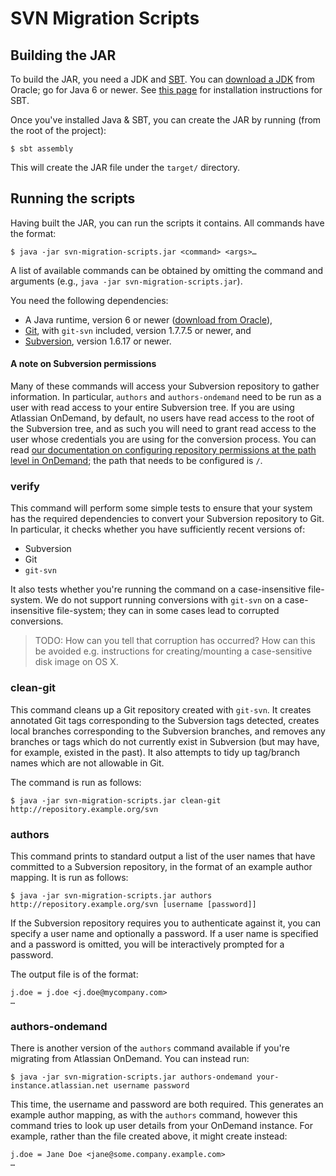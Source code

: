 # SVN Migration Scripts

## Building the JAR

To build the JAR, you need a JDK and [SBT][]. You can [download a JDK][] from Oracle; go for Java 6 or newer. See [this page][install SBT] for installation instructions for SBT.

Once you've installed Java & SBT, you can create the JAR by running (from the root of the project):

    $ sbt assembly

This will create the JAR file under the `target/` directory.

## Running the scripts

Having built the JAR, you can run the scripts it contains. All commands have the format:

    $ java -jar svn-migration-scripts.jar <command> <args>…

A list of available commands can be obtained by omitting the command and arguments (e.g., `java -jar svn-migration-scripts.jar`).

You need the following dependencies:

* A Java runtime, version 6 or newer ([download from Oracle][download a JDK]),
* [Git][], with `git-svn` included, version 1.7.7.5 or newer, and
* [Subversion][], version 1.6.17 or newer.

#### A note on Subversion permissions

Many of these commands will access your Subversion repository to gather information. In particular, `authors` and `authors-ondemand` need to be run as a user with read access to your entire Subversion tree. If you are using Atlassian OnDemand, by default, no users have read access to the root of the Subversion tree, and as such you will need to grant read access to the user whose credentials you are using for the conversion process. You can read [our documentation on configuring repository permissions at the path level in OnDemand][SVN permissions]; the path that needs to be configured is `/`.

### verify

This command will perform some simple tests to ensure that your system has the required dependencies to convert your Subversion repository to Git. In particular, it checks whether you have sufficiently recent versions of:

* Subversion
* Git
* `git-svn`

It also tests whether you're running the command on a case-insensitive file-system. We do not support running conversions with `git-svn` on a case-insensitive file-system; they can in some cases lead to corrupted conversions.

> TODO: How can you tell that corruption has occurred? How can this be avoided e.g. instructions for creating/mounting a case-sensitive disk image on OS X.

### clean-git

This command cleans up a Git repository created with `git-svn`. It creates annotated Git tags corresponding to the Subversion tags detected, creates local branches corresponding to the Subversion branches, and removes any branches or tags which do not currently exist in Subversion (but may have, for example, existed in the past). It also attempts to tidy up tag/branch names which are not allowable in Git.

The command is run as follows:

    $ java -jar svn-migration-scripts.jar clean-git http://repository.example.org/svn

### authors

This command prints to standard output a list of the user names that have committed to a Subversion repository, in the format of an example author mapping. It is run as follows:

    $ java -jar svn-migration-scripts.jar authors http://repository.example.org/svn [username [password]]

If the Subversion repository requires you to authenticate against it, you can specify a user name and optionally a password. If a user name is specified and a password is omitted, you will be interactively prompted for a password.

The output file is of the format:

    j.doe = j.doe <j.doe@mycompany.com>
    …

### authors-ondemand

There is another version of the `authors` command available if you're migrating from Atlassian OnDemand. You can instead run:

    $ java -jar svn-migration-scripts.jar authors-ondemand your-instance.atlassian.net username password

This time, the username and password are both required. This generates an example author mapping, as with the `authors` command, however this command tries to look up user details from your OnDemand instance. For example, rather than the file created above, it might create instead:

    j.doe = Jane Doe <jane@some.company.example.com>
    …

[SBT]: https://github.com/harrah/xsbt/wiki/
[download a JDK]: http://www.oracle.com/technetwork/java/javase/downloads/index.html
[install SBT]: https://github.com/harrah/xsbt/wiki/Getting-Started-Setup
[Git]: http://git-scm.com/
[Subversion]: http://subversion.apache.org/
[SVN permissions]: https://confluence.atlassian.com/display/AOD/Configuring+repository+permissions+for+a+project#Configuringrepositorypermissionsforaproject-Configuringrepositorypermissionsatthepathlevel
